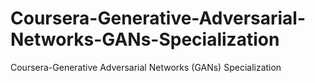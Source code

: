 # Coursera-Generative-Adversarial-Networks-GANs-Specialization
Coursera-Generative Adversarial Networks (GANs) Specialization
